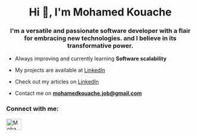
<h1 align="center">Hi 👋, I'm Mohamed Kouache</h1>
<h3 align="center">I'm a versatile and passionate software developer with a flair for embracing new technologies. and I believe in its transformative power.</h3>



- Always improving and currently learning **Software scalability**

- My projects are available at [LinkedIn](https://www.linkedin.com/in/mohamed-kouache-2378a022b/details/projects/)

- Check out my articles on [LinkedIn](https://www.linkedin.com/in/mohamed-kouache-2378a022b/recent-activity/articles/)

- Contact me on **mohamedkouache.job@gmail.com**



<h3 align="left">Connect with me:</h3>
<p align="left">
<a href="https://www.linkedin.com/in/mohamed-kouache-2378a022b/" target="blank"><img align="center" src="https://raw.githubusercontent.com/rahuldkjain/github-profile-readme-generator/master/src/images/icons/Social/linked-in-alt.svg" alt="Mohamed Kouache" height="30" width="40" /></a>
</p>
